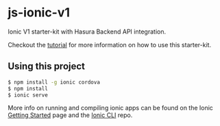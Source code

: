 js-ionic-v1
===========

Ionic V1 starter-kit with Hasura Backend API integration.

Checkout the [tutorial](https://docs.hasura.io/0.14/tutorials/ionic-v1-starter-kit-with-hasura.html) for more information on how to use this starter-kit.

## Using this project

```bash
$ npm install -g ionic cordova
$ npm install
$ ionic serve
```

More info on running and compiling ionic apps can be found on the Ionic [Getting Started](https://ionicframework.com/getting-started) page and the [Ionic CLI](https://github.com/ionic-team/ionic-cli) repo.

